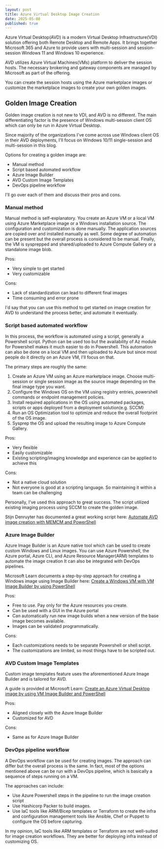 ```yaml
---
layout: post
title: Azure Virtual Desktop Image Creation
date: 2025-05-08
published: true
---
```


Azure Virtual Desktop(AVD) is a modern Virtual Desktop Infrastructure(VDI) solution offering both Remote Desktop and Remote Apps. It brings together Microsoft 365 and Azure to provide users with multi-session and session-session Windows 11 and Windows 10 experience.

AVD utilizes Azure Virtual Machines(VMs) platform to deliver the session hosts. The necessary brokering and gateway components are managed by Microsoft as part of the offering.

You can create the session hosts using the Azure marketplace images or customize the marketplace images to create your own golden images.

## Golden Image Creation

Golden image creation is not new to VDI, and AVD is no different. The main differentiating factor is the presence of Windows multi-session client OS which can only be run in Azure Virtual Desktop.

Since majority of the organizations I've come across use Windows client OS in their AVD deployments, I'll focus on Windows 10/11 single-session and multi-session in this blog.

Options for creating a golden image are:
- Manual method
- Script based automated workflow
- Azure Image Builder
- AVD Custom Image Templates
- DevOps pipeline workflow

I'll go over each of them and discuss their pros and cons.

### Manual method

Manual method is self-explanatory. You create an Azure VM or a local VM using Azure Marketplace image or a Windows installation source. The configuration and customization is done manually. The application sources are copied over and installed manually as well. Some degree of automation can be present but the overall process is considered to be manual. Finally, the VM is sysprepped and shared/uploaded to Azure Compute Gallery or a standalone image blob.

Pros:
- Very simple to get started
- Very customizable

Cons:
- Lack of standardization can lead to different final images
- Time consuming and error prone

I'd say that you can use this method to get started on image creation for AVD to understand the process better, and automate it eventually.

### Script based automated workflow

In this process, the workflow is automated using a script, generally a Powershell script. Python can be used too but the availability of Az module for Powershell makes it much easier to do in Powershell. This automation can also be done on a local VM and then uploaded to Azure but since most people do it directly on an Azure VM, I'll focus on that.

The primary steps are roughly the same:
1. Create an Azure VM using an Azure marketplace image. Choose multi-session or single session image as the source image depending on the final image type you want.
2. Configure the Windows OS on the VM using registry entries, powershell commands or endpoint management policies.
3. Install required applications in the OS using automated packages, scripts or apps deployed from a deployment solution(e.g. SCCM)
4. Run an OS Optimization tool to optimize and reduce the overall footprint of the OS image.
5. Sysprep the OS and upload the resulting image to Azure Compute Gallery.

Pros:
- Very flexible
- Easily customizable
- Existing scripting/imaging knowledge and experience can be applied to achieve this

Cons:
- Not a native cloud solution
- Not everyone is good at a scripting language. So maintaining it within a team can be challenging

Personally, I've used this approach to great success. The script utilized existing imaging process using SCCM to create the golden image.

Stijn Denruyter has documented a great working script here: [Automate AVD image creation with MEMCM and PowerShell](https://blog.stijndenruyter.be/2021/12/29/automate-avd-image-creation-with-memcm-and-powershell/)


### Azure Image Builder

Azure Image Builder is an Azure native tool which can be used to create custom Windows and Linux images. You can use Azure Powershell, the Azure portal, Azure CLI, and Azure Resource Manager(ARM) templates to automate the image creation
It can also be integrated with DevOps pipelines.

Microsoft Learn documents a step-by-step approach for creating a Windows image using Image Builder here: [Create a Windows VM with VM Image Builder by using PowerShell](https://learn.microsoft.com/en-us/azure/virtual-machines/windows/image-builder-powershell)

Pros:
- Free to use. Pay only for the Azure resources you create.
- Can be used with a GUI in the Azure portal
- Can automatically run new image builds when a new version of the base image becomes available.
- Images can be validated programmatically. 

Cons:
- Each customizations needs to be separate Powershell or shell script.
- The customizations are limited, so most things have to be scripted out.

### AVD Custom Image Templates

Custom image templates feature uses the aforementioned Azure Image Builder and is tailored for AVD.

A guide is provided at Microsoft Learn: [Create an Azure Virtual Desktop image by using VM Image Builder and PowerShell](https://learn.microsoft.com/en-us/azure/virtual-machines/windows/image-builder-virtual-desktop)

Pros:
- Aligned closely with the Azure Image Builder
- Customized for AVD

Cons:
- Same as for Azure Image Builder

### DevOps pipeline workflow

A DevOps workflow can be used for creating images. The approach can differ but the overall process is the same. In fact, most of the options mentioned above can be run with a DevOps pipeline, which is basically a sequence of steps running on a VM.

The approaches can include:
- Use Azure Powershell steps in the pipeline to run the image creation script
- Use Hashicorp Packer to build images.
- Use IaC tools like ARM/Bicep templates or Terraform to create the infra and configuration management tools like Ansible, Chef or Puppet to configure the OS before capturing.

In my opinion, IaC tools like ARM templates or Terraform are not well-suited for image creation workflows. They are better for deploying infra instead of customizing OS. 